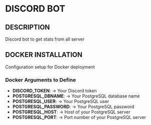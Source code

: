 # DISCORD BOT

## DESCRIPTION

Discord bot to get stats from all server

## DOCKER INSTALLATION

Configuration setup for Docker deployment

### Docker Arguments to Define

- **DISCORD_TOKEN**: → Your Discord token
- **POSTGRESQL_DBNAME**: → Your PostgreSQL database name
- **POSTGRESQL_USER**: → Your PostgreSQL user
- **POSTGRESQL_PASSWORD**: → Your PostgreSQL password
- **POSTGRESQL_HOST**: → Host of your PostgreSQL server
- **POSTGRESQL_PORT**: → Port number of your PostgreSQL server
